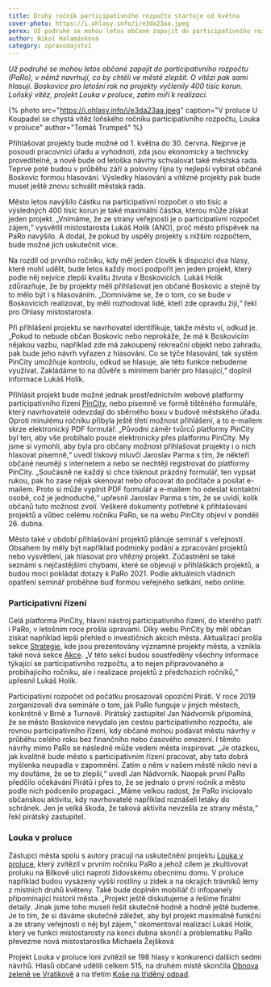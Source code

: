```yaml
---
title: Druhý ročník participativního rozpočtu startuje od května
cover-photo: https://i.ohlasy.info/i/e3da23aa.jpeg
perex: Už podruhé se mohou letos občané zapojit do participativního rozpočtu (PaRo), v němž navrhují, co by chtěli ve městě zlepšit. O vítězi pak sami hlasují. Boskovice pro letošní rok na projekty vyčlenily 400 tisíc korun.
author: Nikol Halamásková
category: zpravodajství
---
```


*Už podruhé se mohou letos občané zapojit do participativního rozpočtu (PaRo), v němž navrhují, co by chtěli ve městě zlepšit. O vítězi pak sami hlasují. Boskovice pro letošní rok na projekty vyčlenily 400 tisíc korun. Loňský vítěz, projekt Louka v proluce, zatím míří k realizaci.*

{% photo src="https://i.ohlasy.info/i/e3da23aa.jpeg" caption="V proluce U Koupadel se chystá vítěz loňského ročníku participativního rozpočtu, Louka v proluce" author="Tomáš Trumpeš" %}

Přihlašovat projekty bude možné od 1. května do 30. června. Nejprve je posoudí pracovníci úřadu a vyhodnotí, zda jsou ekonomicky a technicky proveditelné, a nově bude od letoška návrhy schvalovat také městská rada. Teprve poté budou v průběhu září a poloviny října ty nejlepší vybírat občané Boskovic formou hlasování. Výsledky hlasování a vítězné projekty pak bude muset ještě znovu schválit městská rada.

Město letos navýšilo částku na participativní rozpočet o sto tisíc a výsledných 400 tisíc korun je také maximální částka, kterou může získat jeden projekt. „Vnímáme, že ze strany veřejnosti je o participativní rozpočet zájem,“ vysvětlil místostarosta Lukáš Holík (ANO), proč město příspěvek na PaRo navýšilo. A dodal, že pokud by uspěly projekty s nižším rozpočtem, bude možné jich uskutečnit více.

Na rozdíl od prvního ročníku, kdy měl jeden člověk k dispozici dva hlasy, které mohl udělit, bude letos každý moci podpořit jen jeden projekt, který podle něj nejvíce zlepší kvalitu života v Boskovicích. Lukáš Holík zdůrazňuje, že by projekty měli přihlašovat jen občané Boskovic a stejně by to mělo být i s hlasováním. „Domníváme se, že o tom, co se bude v Boskovicích realizovat, by měli rozhodovat lidé, kteří zde opravdu žijí,“ řekl pro Ohlasy místostarosta.

Při přihlášení projektu se navrhovatel identifikuje, takže město ví, odkud je. „Pokud to nebude občan Boskovic nebo neprokáže, že má k Boskovicím nějakou vazbu, například zde má zakoupený rekreační objekt nebo zahradu, pak bude jeho návrh vyřazen z hlasování. Co se týče hlasování, tak systém PinCity umožňuje kontrolu, odkud se hlasuje, ale této funkce nebudeme využívat. Zakládáme to na důvěře s minimem bariér pro hlasující,“ doplnil informace Lukáš Holík.

Přihlásit projekt bude možné jednak prostřednictvím webové platformy participativního řízení [PinCity](https://boskovice.pincity.cz/), nebo písemně ve formě tištěného formuláře, který navrhovatelé odevzdají do sběrného boxu v budově městského úřadu. Oproti minulému ročníku přibyla ještě třetí možnost přihlášení, a to e-mailem skrze elektronický PDF formulář. „Původní záměr tvůrců platformy PinCity byl ten, aby vše probíhalo pouze elektronicky přes platformu PinCity. My jsme si vymohli, aby byla pro občany možnost přihlašovat projekty i o nich hlasovat písemně,“ uvedl tiskový mluvčí Jaroslav Parma s tím, že někteří občané neumějí s internetem a nebo se nechtějí registrovat do platformy PinCity. „Současně ne každý si chce tisknout prázdný formulář, ten vypsat rukou, pak ho zase nějak skenovat nebo ofocovat do počítače a posílat e-mailem. Proto si může vyplnit PDF formulář a e-mailem ho odeslat kontaktní osobě, což je jednoduché,“ upřesnil Jaroslav Parma s tím, že se uvidí, kolik občanů tuto možnost zvolí. Veškeré dokumenty potřebné k přihlašování projektů a vůbec celému ročníku PaRo, se na webu PinCity objeví v pondělí 26. dubna.

Město také v období přihlašování projektů plánuje seminář s veřejností. Obsahem by měly být například podmínky podání a zpracování projektů nebo vysvětlení, jak hlasovat pro vítězný projekt. Zúčastnění se také seznámí s nejčastějšími chybami, které se objevují v přihláškách projektů, a budou moci pokládat dotazy k PaRo 2021. Podle aktuálních vládních opatření seminář proběhne buď formou veřejného setkání, nebo online.

### Participativní řízení

Celá platforma PinCity, hlavní nástroj participativního řízení, do kterého patří i PaRo, v letošním roce prošla úpravami. Díky webu PinCity by měl občan získat například lepší přehled o investičních akcích města. Aktualizací prošla sekce [Strategie](https://boskovice.pincity.cz/strategie), kde jsou prezentovány významné projekty města, a vznikla také nová sekce [Akce](https://boskovice.pincity.cz/akce). „V této sekci budou soustředěny všechny informace týkající se participativního rozpočtu, a to nejen připravovaného a probíhajícího ročníku, ale i realizace projektů z předchozích ročníků,“ upřesnil Lukáš Holík. 

Participativní rozpočet od počátku prosazovali opoziční Piráti. V roce 2019 zorganizovali dva semináře o tom, jak PaRo funguje v jiných městech, konkrétně v Brně a Turnově. Pirátský zastupitel Jan Nádvorník připomíná, že se město Boskovice nevydalo jen cestou participativního rozpočtu, ale rovnou participativního řízení, kdy občané mohou podávat městu návrhy v průběhu celého roku bez finančního nebo časového omezení. I těmito návrhy mimo PaRo se následně může vedení města inspirovat. „Je otázkou, jak kvalitně bude město s participativním řízení pracovat, aby tato dobrá myšlenka neupadla v zapomnění. Zatím o něm v našem městě nikdo neví a my doufáme, že se to zlepší,“ uvedl Jan Nádvorník. Naopak první PaRo předčilo očekávání Pirátů i přes to, že se jednalo o první ročník a město podle nich podcenilo propagaci. „Máme velkou radost, že PaRo iniciovalo občanskou aktivitu, kdy navrhovatelé například roznášeli letáky do schránek. Jen je velká škoda, že taková aktivita nevzešla ze strany města,“ řekl pirátský zastupitel.

### Louka v proluce

Zástupci města spolu s autory pracují na uskutečnění projektu [Louka v proluce](https://boskovice.pincity.cz/participativni-projekt/12), který zvítězil v prvním ročníku PaRo a jehož cílem je zkultivovat proluku na Bílkově ulici naproti židovskému obecnímu domu. V proluce například budou vysázeny vyšší rostliny u zídek a na okrajích trávníků lemy z místních druhů květeny. Také bude doplněn mobiliář či infopanely připomínající historii města. „Projekt ještě diskutujeme a řešíme finální detaily. Jinak jsme toho museli řešit skutečně hodně a hodně ještě budeme. Je to tím, že si dáváme skutečně záležet, aby byl projekt maximálně funkční a ze strany veřejnosti o něj byl zájem,“ okomentoval realizaci Lukáš Holík, který ve funkci místostarosty na konci dubna skončí a problematiku PaRo převezme nová místostarostka Michaela Žejšková 

Projekt Louka v proluce loni zvítězil se 198 hlasy v konkurenci dalších sedmi návrhů. Hlasů občané udělili celkem 515, na druhém místě skončila [Obnova zeleně ve Vratíkově](https://boskovice.pincity.cz/participativni-projekt/6) a na třetím [Koše na tříděný odpad](https://boskovice.pincity.cz/participativni-navrhy/temata/4).
